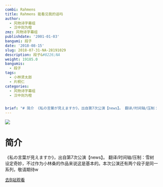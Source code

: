 ```yaml
---
combi: Rahmens
title: Rahmens 能看见我的话吗
author:
  - 风物诗字幕组
  - 汉中则为橙
zmz: 风物诗字幕组
publishdate: '2001-01-03'
bangumi: 段子
date: '2018-08-15'
slug: 2018-07-31-NA-28191029
description: 段子&#8226;NA
weight: 19185.0
bangumis:
  - 段子
tags:
  - 小林贤太郎
  - 片桐仁
categories:
  - 风物诗字幕组
  - 汉中则为橙


brief: "# 简介 《私の言葉が見えますか》，出自第7次公演【news】。 翻译/时间轴/压制：雪树 设定奇妙，不过作为小林桑的作品来说这是基本的。本次公演还有两个段子是同一系列，敬请期待w"
---
```

![](https://i.imgur.com/TJtlQGt.jpg)
# 简介  
《私の言葉が見えますか》，出自第7次公演【news】。
翻译/时间轴/压制：雪树
设定奇妙，不过作为小林桑的作品来说这是基本的。本次公演还有两个段子是同一系列，敬请期待w  

[去B站观看](https://www.bilibili.com/video/av28191029/)
 
